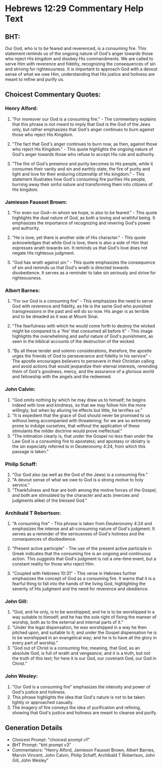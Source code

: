 # Hebrews 12:29 Commentary Help Text

## BHT:
Our God, who is to be feared and reverenced, is a consuming fire. This statement reminds us of the ongoing nature of God's anger towards those who reject His kingdom and disobey His commandments. We are called to serve Him with reverence and fidelity, recognizing the consequences of sin and striving for righteousness. It is important to approach God with a devout sense of what we owe Him, understanding that His justice and holiness are meant to refine and purify us.

## Choicest Commentary Quotes:
### Henry Alford:
1. "For moreover our God is a consuming fire." - The commentary explains that this phrase is not meant to imply that God is the God of the Jews only, but rather emphasizes that God's anger continues to burn against those who reject His Kingdom.

2. "The fact that God's anger continues to burn now, as then, against those who reject His Kingdom." - This quote highlights the ongoing nature of God's anger towards those who refuse to accept His rule and authority.

3. "The fire of God's presence and purity becomes to His people, while it consumes their vanity and sin and earthly state, the fire of purity and light and love for their enduring citizenship of His kingdom." - This statement illustrates how God's consuming fire purifies His people, burning away their sinful nature and transforming them into citizens of His kingdom.

### Jamieson Fausset Brown:
1. "For even our God—in whom we hope, is also to be feared." - This quote highlights the dual nature of God, as both a loving and wrathful being. It emphasizes the importance of recognizing and revering God's power and authority.

2. "He is love; yet there is another side of His character." - This quote acknowledges that while God is love, there is also a side of Him that expresses wrath towards sin. It reminds us that God's love does not negate His righteous judgment.

3. "God has wrath against sin." - This quote emphasizes the consequence of sin and reminds us that God's wrath is directed towards disobedience. It serves as a reminder to take sin seriously and strive for righteousness.

### Albert Barnes:
1. "For our God is a consuming fire" - This emphasizes the need to serve God with reverence and fidelity, as He is the same God who punished transgressions in the past and will do so now. His anger is as terrible and to be dreaded as it was at Mount Sinai.

2. "The fearfulness with which he would come forth to destroy the wicked might be compared to a 'fire' that consumed all before it" - This image highlights the overwhelming and awful nature of God's punishment, as seen in the biblical accounts of the destruction of the wicked.

3. "By all these tender and solemn considerations, therefore, the apostle urges the friends of God to perseverance and fidelity in his service" - The apostle encourages believers to persevere in their Christian calling and avoid actions that would jeopardize their eternal interests, reminding them of God's goodness, mercy, and the assurance of a glorious world and fellowship with the angels and the redeemed.

### John Calvin:
1. "God omits nothing by which he may draw us to himself; he begins indeed with love and kindness, so that we may follow him the more willingly; but when by alluring he effects but little, he terrifies us."
2. "It is expedient that the grace of God should never be promised to us without being accompanied with threatening; for we are so extremely prone to indulge ourselves, that without the application of these stimulants the milder doctrine would prove ineffectual."
3. "The intimation clearly is, that under the Gospel no less than under the Law God is a consuming fire to apostates; and apostasy or idolatry is the sin especially referred to in Deuteronomy 4:24, from which this passage is taken."

### Philip Schaff:
1. "Our God also (as well as the God of the Jews) is a consuming fire."
2. "A devout sense of what we owe to God is a strong motive to holy service."
3. "Thankfulness and fear are both among the motive forces of the Gospel, and both are stimulated by the character and acts (mercies and judgments alike) of the blessed God."

### Archibald T Robertson:
1. "A consuming fire" - This phrase is taken from Deuteronomy 4:24 and emphasizes the intense and all-consuming nature of God's judgment. It serves as a reminder of the seriousness of God's holiness and the consequences of disobedience.

2. "Present active participle" - The use of the present active participle in Greek indicates that the consuming fire is an ongoing and continuous action. This suggests that God's judgment is not a one-time event, but a constant reality for those who reject Him.

3. "Coupled with Hebrews 10:31" - This verse in Hebrews further emphasizes the concept of God as a consuming fire. It warns that it is a fearful thing to fall into the hands of the living God, highlighting the severity of His judgment and the need for reverence and obedience.

### John Gill:
1. "God, and he only, is to be worshipped; and he is to be worshipped in a way suitable to himself; and he has the sole right of fixing the manner of worship, both as to the external and internal parts of it."
2. "Under the legal dispensation, he was worshipped in a way he then pitched upon, and suitable to it; and under the Gospel dispensation he is to be worshipped in an evangelical way; and he is to have all the glory in every part of worship."
3. "God out of Christ is a consuming fire; meaning, that God, as an absolute God, is full of wrath and vengeance; and it is a truth, but not the truth of this text; for here it is our God, our covenant God, our God in Christ."

### John Wesley:
1. "Our God is a consuming fire" emphasizes the intensity and power of God's justice and holiness.
2. This phrase highlights the idea that God's nature is not to be taken lightly or approached casually.
3. The imagery of fire conveys the idea of purification and refining, showing that God's justice and holiness are meant to cleanse and purify.


## Generation Details
- Choicest Prompt: "choicest prompt v1"
- BHT Prompt: "bht prompt v3"
- Commentators: "Henry Alford, Jamieson Fausset Brown, Albert Barnes, Marvin Vincent, John Calvin, Philip Schaff, Archibald T Robertson, John Gill, John Wesley"
